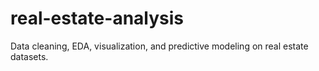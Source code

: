 # real-estate-analysis
Data cleaning, EDA, visualization, and predictive modeling on real estate datasets.

